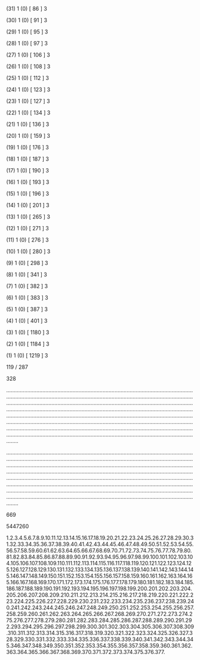 (31) 1 (0) [ 86 ] 3 


(30) 1 (0) [ 91 ] 3 


(29) 1 (0) [ 95 ] 3 


(28) 1 (0) [ 97 ] 3 


(27) 1 (0) [ 106 ] 3 


(26) 1 (0) [ 108 ] 3 


(25) 1 (0) [ 112 ] 3 


(24) 1 (0) [ 123 ] 3 


(23) 1 (0) [ 127 ] 3 


(22) 1 (0) [ 134 ] 3 


(21) 1 (0) [ 136 ] 3 


(20) 1 (0) [ 159 ] 3 


(19) 1 (0) [ 176 ] 3 


(18) 1 (0) [ 187 ] 3 


(17) 1 (0) [ 190 ] 3 


(16) 1 (0) [ 193 ] 3 


(15) 1 (0) [ 196 ] 3 


(14) 1 (0) [ 201 ] 3 


(13) 1 (0) [ 265 ] 3 


(12) 1 (0) [ 271 ] 3 


(11) 1 (0) [ 276 ] 3 


(10) 1 (0) [ 280 ] 3 


(9) 1 (0) [ 298 ] 3 


(8) 1 (0) [ 341 ] 3 


(7) 1 (0) [ 382 ] 3 


(6) 1 (0) [ 383 ] 3 


(5) 1 (0) [ 387 ] 3 


(4) 1 (0) [ 401 ] 3 


(3) 1 (0) [ 1180 ] 3 


(2) 1 (0) [ 1184 ] 3 


(1) 1 (0) [ 1219 ] 3 


119 / 287 


328 


........................................................................................................................................................................................................................................................................................................................................................................................................................................................................................................................................................................................................................................................................................................................................................................................................................................................................................................................................................................................................................................ 


 


........................................................................................................................................................................................................................................................................................................................................................................................................................................................................................................................................................................................................................................................................................................................................................................................................................................................................................................................................................................................................................................ 


 


669 


5447260 


1.2.3.4.5.6.7.8.9.10.11.12.13.14.15.16.17.18.19.20.21.22.23.24.25.26.27.28.29.30.31.32.33.34.35.36.37.38.39.40.41.42.43.44.45.46.47.48.49.50.51.52.53.54.55.56.57.58.59.60.61.62.63.64.65.66.67.68.69.70.71.72.73.74.75.76.77.78.79.80.81.82.83.84.85.86.87.88.89.90.91.92.93.94.95.96.97.98.99.100.101.102.103.104.105.106.107.108.109.110.111.112.113.114.115.116.117.118.119.120.121.122.123.124.125.126.127.128.129.130.131.132.133.134.135.136.137.138.139.140.141.142.143.144.145.146.147.148.149.150.151.152.153.154.155.156.157.158.159.160.161.162.163.164.165.166.167.168.169.170.171.172.173.174.175.176.177.178.179.180.181.182.183.184.185.186.187.188.189.190.191.192.193.194.195.196.197.198.199.200.201.202.203.204.205.206.207.208.209.210.211.212.213.214.215.216.217.218.219.220.221.222.223.224.225.226.227.228.229.230.231.232.233.234.235.236.237.238.239.240.241.242.243.244.245.246.247.248.249.250.251.252.253.254.255.256.257.258.259.260.261.262.263.264.265.266.267.268.269.270.271.272.273.274.275.276.277.278.279.280.281.282.283.284.285.286.287.288.289.290.291.292.293.294.295.296.297.298.299.300.301.302.303.304.305.306.307.308.309.310.311.312.313.314.315.316.317.318.319.320.321.322.323.324.325.326.327.328.329.330.331.332.333.334.335.336.337.338.339.340.341.342.343.344.345.346.347.348.349.350.351.352.353.354.355.356.357.358.359.360.361.362.363.364.365.366.367.368.369.370.371.372.373.374.375.376.377. 

